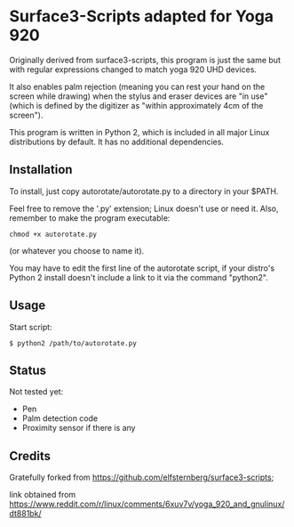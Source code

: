 Surface3-Scripts adapted for Yoga 920
================

Originally derived from surface3-scripts, this program is just the same
but with regular expressions changed to match yoga 920 UHD devices.

It also enables palm rejection (meaning you can rest your hand on the screen
while drawing) when the stylus and eraser devices are "in use" (which is
defined by the digitizer as "within approximately 4cm of the screen").

This program is written in Python 2, which is included in all major
Linux distributions by default.  It has no additional dependencies.

Installation
-----------

To install, just copy autorotate/autorotate.py to a directory in your
$PATH.

Feel free to remove the '.py' extension; Linux doesn't use or
need it.  Also, remember to make the program executable:

```
chmod +x autorotate.py
```

(or whatever you choose to name it).

You may have to edit the first line of the autorotate script, if your
distro's Python 2 install doesn't include a link to it via the command
"python2".

Usage
-----
Start script:
```
$ python2 /path/to/autorotate.py
```

Status
------
Not tested yet:
* Pen
* Palm detection code
* Proximity sensor if there is any

Credits
-------

Gratefully forked from https://github.com/elfsternberg/surface3-scripts;

link obtained from https://www.reddit.com/r/linux/comments/6xuv7v/yoga_920_and_gnulinux/dt881bk/
